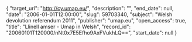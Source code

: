 {
  "target_url": "http://cy.umap.eu/", 
  "description": "", 
  "end_date": null, 
  "date": "2006-01-01T12:00:00", 
  "slug": 59703340, 
  "subject": "Welsh devolution referendum 2011", 
  "publisher": "umap.eu", 
  "open_access": true, 
  "title": "Llinell amser - Umap in Welsh", 
  "record_id": "20060101T120000/nNt0x7E5Efho9AxFVukhLQ==", 
  "start_date": null
}

